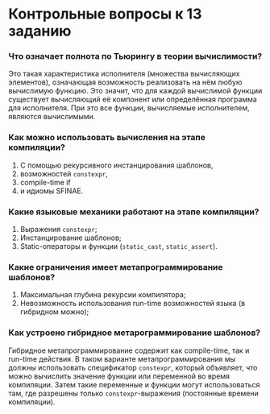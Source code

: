 # Контрольные вопросы к 13 заданию
### Что означает полнота по Тьюрингу в теории вычислимости?
Это такая характеристика исполнителя (множества вычисляющих элементов), означающая возможность реализовать на нём любую вычислимую функцию. Это значит, что для каждой вычислимой функции существует вычисляющий её компонент или определённая программа для исполнителя. При это все функции, вычисляемые исполнителем, являются вычислимыми.

### Как можно использовать вычисления на этапе компиляции?
1. С помощью рекурсивного инстанцирования шаблонов,
2. возможностей `constexpr`,
3. compile-time if 
4. и идиомы SFINAE.

### Какие языковые механики работают на этапе компиляции?
1. Выражения `constexpr`;
2. Инстанцирование шаблонов;
3. Static-операторы и функции (`static_cast`, `static_assert`).

### Какие ограничения имеет метапрограммирование шаблонов?
1. Максимальная глубина рекурсии компилятора;
2. Невозможность использования run-time возможностей языка (в гибридном можно);

### Как устроено гибридное метарограммирование шаблонов?
Гибридное метапрограммирование содержит как compile-time, так и run-time действия. В таком варианте метапрограммирования мы должны использовать спецификатор `constexpr`, который объявляет, что можно вычислить значение функции или переменной во время компиляции. Затем такие переменные и функции могут использоваться там, где разрешены только `constexpr`-выражения (постоянные времени компиляции).